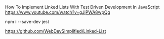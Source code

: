 How To Implement Linked Lists With Test Driven Development In JavaScript
https://www.youtube.com/watch?v=gJjPWA8wpQg

npm i --save-dev jest

https://github.com/WebDevSimplified/Linked-List
